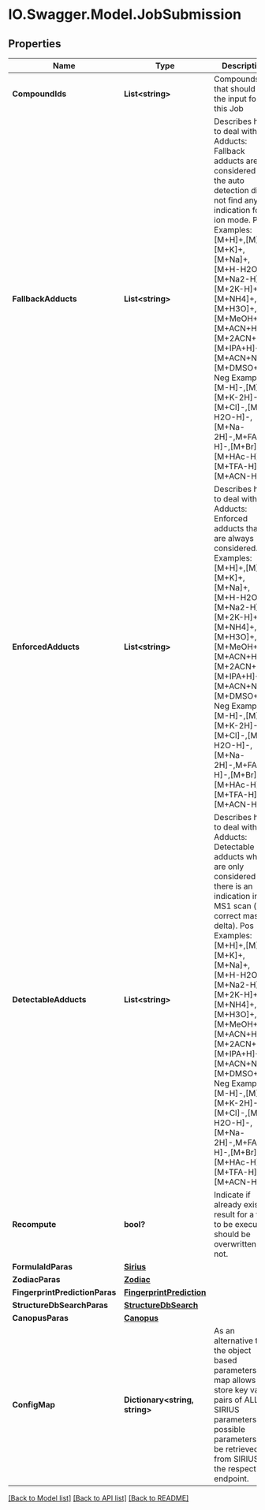 # IO.Swagger.Model.JobSubmission
## Properties

Name | Type | Description | Notes
------------ | ------------- | ------------- | -------------
**CompoundIds** | **List&lt;string&gt;** | Compounds that should be the input for this Job | [optional] 
**FallbackAdducts** | **List&lt;string&gt;** | Describes how to deal with Adducts: Fallback adducts are considered if the auto detection did not find any indication for an ion mode.  Pos Examples: [M+H]+,[M]+,[M+K]+,[M+Na]+,[M+H-H2O]+,[M+Na2-H]+,[M+2K-H]+,[M+NH4]+,[M+H3O]+,[M+MeOH+H]+,[M+ACN+H]+,[M+2ACN+H]+,[M+IPA+H]+,[M+ACN+Na]+,[M+DMSO+H]+  Neg Examples: [M-H]-,[M]-,[M+K-2H]-,[M+Cl]-,[M-H2O-H]-,[M+Na-2H]-,M+FA-H]-,[M+Br]-,[M+HAc-H]-,[M+TFA-H]-,[M+ACN-H]- | [optional] 
**EnforcedAdducts** | **List&lt;string&gt;** | Describes how to deal with Adducts:  Enforced adducts that are always considered.  Pos Examples: [M+H]+,[M]+,[M+K]+,[M+Na]+,[M+H-H2O]+,[M+Na2-H]+,[M+2K-H]+,[M+NH4]+,[M+H3O]+,[M+MeOH+H]+,[M+ACN+H]+,[M+2ACN+H]+,[M+IPA+H]+,[M+ACN+Na]+,[M+DMSO+H]+  Neg Examples: [M-H]-,[M]-,[M+K-2H]-,[M+Cl]-,[M-H2O-H]-,[M+Na-2H]-,M+FA-H]-,[M+Br]-,[M+HAc-H]-,[M+TFA-H]-,[M+ACN-H]- | [optional] 
**DetectableAdducts** | **List&lt;string&gt;** | Describes how to deal with Adducts: Detectable adducts which are only considered if there is an indication in the MS1 scan (e.g. correct mass delta).  Pos Examples: [M+H]+,[M]+,[M+K]+,[M+Na]+,[M+H-H2O]+,[M+Na2-H]+,[M+2K-H]+,[M+NH4]+,[M+H3O]+,[M+MeOH+H]+,[M+ACN+H]+,[M+2ACN+H]+,[M+IPA+H]+,[M+ACN+Na]+,[M+DMSO+H]+  Neg Examples: [M-H]-,[M]-,[M+K-2H]-,[M+Cl]-,[M-H2O-H]-,[M+Na-2H]-,M+FA-H]-,[M+Br]-,[M+HAc-H]-,[M+TFA-H]-,[M+ACN-H]- | [optional] 
**Recompute** | **bool?** | Indicate if already existing result for a tool to be executed should be overwritten or not. | [optional] 
**FormulaIdParas** | [**Sirius**](Sirius.md) |  | [optional] 
**ZodiacParas** | [**Zodiac**](Zodiac.md) |  | [optional] 
**FingerprintPredictionParas** | [**FingerprintPrediction**](FingerprintPrediction.md) |  | [optional] 
**StructureDbSearchParas** | [**StructureDbSearch**](StructureDbSearch.md) |  | [optional] 
**CanopusParas** | [**Canopus**](Canopus.md) |  | [optional] 
**ConfigMap** | **Dictionary&lt;string, string&gt;** | As an alternative to the object based parameters, this map allows to store key value pairs  of ALL SIRIUS parameters. All possible parameters can be retrieved from SIRIUS via the respective endpoint. | [optional] 

[[Back to Model list]](../README.md#documentation-for-models) [[Back to API list]](../README.md#documentation-for-api-endpoints) [[Back to README]](../README.md)

